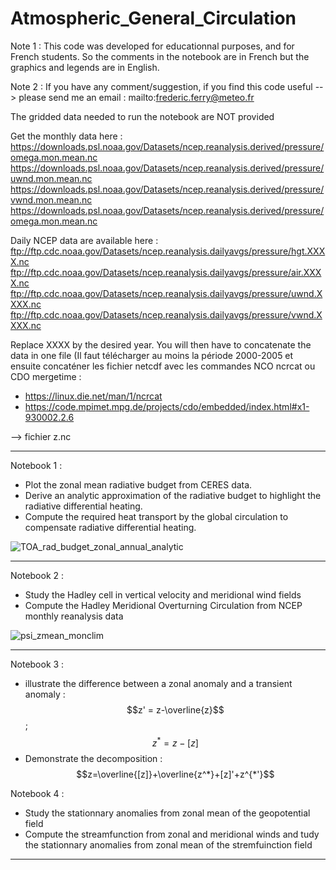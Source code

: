 # Atmospheric_General_Circulation

Note 1 : This code was developed for educationnal purposes, and for French students. So the comments in the notebook are in French but the graphics and legends are in English.

Note 2 : If you have any comment/suggestion, if you find this code useful --> please send me an email : mailto:frederic.ferry@meteo.fr

The gridded data needed to run the notebook are NOT provided

Get the monthly data here :
https://downloads.psl.noaa.gov/Datasets/ncep.reanalysis.derived/pressure/omega.mon.mean.nc
https://downloads.psl.noaa.gov/Datasets/ncep.reanalysis.derived/pressure/uwnd.mon.mean.nc
https://downloads.psl.noaa.gov/Datasets/ncep.reanalysis.derived/pressure/vwnd.mon.mean.nc
https://downloads.psl.noaa.gov/Datasets/ncep.reanalysis.derived/pressure/omega.mon.mean.nc

Daily NCEP data are available here :
ftp://ftp.cdc.noaa.gov/Datasets/ncep.reanalysis.dailyavgs/pressure/hgt.XXXX.nc
ftp://ftp.cdc.noaa.gov/Datasets/ncep.reanalysis.dailyavgs/pressure/air.XXXX.nc
ftp://ftp.cdc.noaa.gov/Datasets/ncep.reanalysis.dailyavgs/pressure/uwnd.XXXX.nc
ftp://ftp.cdc.noaa.gov/Datasets/ncep.reanalysis.dailyavgs/pressure/vwnd.XXXX.nc

Replace XXXX by the desired year. You will then have to concatenate the data in one file (Il faut télécharger au moins la période 2000-2005 et ensuite concaténer les fichier netcdf avec les commandes NCO ncrcat ou CDO mergetime :

- https://linux.die.net/man/1/ncrcat
- https://code.mpimet.mpg.de/projects/cdo/embedded/index.html#x1-930002.2.6

--> fichier z.nc


--------------------------------------------------------------------------------------------------------------------------------------------------


Notebook 1 :
- Plot the zonal mean radiative budget from CERES data.
- Derive an analytic approximation of the radiative budget to highlight the radiative differential heating.
- Compute the required heat transport by the global circulation to compensate radiative differential heating.

![TOA_rad_budget_zonal_annual_analytic](https://user-images.githubusercontent.com/76565450/196165672-c83ad076-ba6a-4d8d-8cfe-d072f65c5645.png)

--------------------------------------------------------------------------------------------------------------------------------------------------


Notebook 2 : 
- Study the Hadley cell in vertical velocity and meridional wind fields
- Compute the Hadley Meridional Overturning Circulation from NCEP monthly reanalysis data

![psi_zmean_monclim](https://user-images.githubusercontent.com/76565450/162641912-96dcc725-e629-459b-b416-d241c12bb801.gif)

--------------------------------------------------------------------------------------------------------------------------------------------------

Notebook 3 :
- illustrate the difference between a zonal anomaly and a transient anomaly : $$z' = z-\overline{z}$$ ; $$z^* = z-[z]$$
- Demonstrate the decomposition : $$z=\overline{[z]}+\overline{z^*}+[z]'+z^{*'}$$

Notebook 4 :
- Study the stationnary anomalies from zonal mean of the geopotential field
- Compute the streamfunction from zonal and meridional winds and tudy the stationnary anomalies from zonal mean of the stremfuinction field

--------------------------------------------------------------------------------------------------------------------------------------------------




